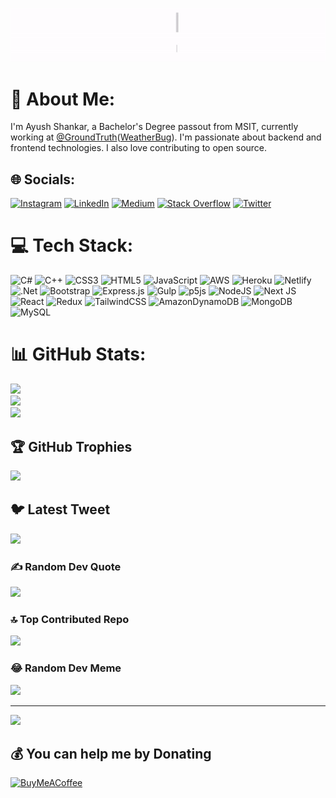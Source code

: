 <!-- ### Hi there 👋 --!>

<!--
**Ayush23Dash/Ayush23Dash** is a ✨ _special_ ✨ repository because its `README.md` (this file) appears on your GitHub profile.

Here are some ideas to get you started:

- 🔭 I’m currently working on ...
- 🌱 I’m currently learning ...
- 👯 I’m looking to collaborate on ...
- 🤔 I’m looking for help with ...
- 💬 Ask me about ...
- 📫 How to reach me: ...
- 😄 Pronouns: ...
- ⚡ Fun fact: ...
-->
<!-- # Ayush Shankar&nbsp;
<img src="https://github.com/ayush23dash/ayush23dash/blob/master/assets/hi.gif">

<p>
    I am a 3rd Year undergraduate from <a href="http://www.msit.in/"> <b>Maharaja Surajmal Institute of Technology</b></a>. <br><br>
    Core @<a target="_blank" href="https://dsc.msit.in/">DSC MSIT</a><br>
    MERN Stack Developer  
</p>


<br>


  <a href="https://www.linkedin.com/in/ayush23dash/">
    <img align="left" alt="ayush23dash | Linkedin" width="24px" src="https://github.com/ayush23dash/ayush23dash/blob/master/assets/linkedin.svg" />
  </a>
  <a href="https://twitter.com/ayush23dash">
    <img align="left" alt="ayush23dash | Twitter" width="26px" src="https://github.com/ayush23dash/ayush23dash/blob/master/assets/twitter.svg" />
  </a>
  <a href="https://www.instagram.com/ayush_shankar">
    <img align="left" alt="ayush23dash | Instagram" width="24px" src="https://github.com/ayush23dash/ayush23dash/blob/master/assets/instagram.svg" />
  </a>
  <a href="mailto:ayushshanker23@gmail.com">
    <img align="left" alt="ayush23dash | Gmail" width="26px" src="https://github.com/ayush23dash/ayush23dash/blob/master/assets/gmail.svg" />
  </a>
  <a href="https://sourcerer.io/ayush23dash">
    <img align="left" alt="ayush23dash | Sourcerer" width="24px" src="https://avatars3.githubusercontent.com/u/29913589?s=200&v=4" />
  </a>
<br><br>
<summary>:zap: <h3><b>GitHub Stats</b></h3></summary>

  ![Ayush's github stats](https://github-readme-stats-vert-phi.vercel.app/api?username=ayush23dash&show_icons=true&theme=synthwave&count_private=false)

</details> -->
<!--
![](https://visitor-badge.glitch.me/badge?page_id=ayush23dash.visitor-badge)
![](https://komarev.com/ghpvc/?username=ayush23dash&color=brightgreen)
-->
<!-- <br /> -->


<!-- <a href="https://ayush23dash.github.io/"><h1>Ayush Shankar👨‍💻</h1></a>
[![Twitter Badge](https://img.shields.io/badge/-@ayush23dash-1ca0f1?style=flat-square&labelColor=1ca0f1&logo=twitter&logoColor=white&link=https://twitter.com/ayush23dash)](https://twitter.com/ayush23dash) [![Linkedin Badge](https://img.shields.io/badge/-ayush23dash-blue?style=flat-square&logo=Linkedin&logoColor=white&link=https://www.linkedin.com/in/ayush23dash/)](https://www.linkedin.com/in/ayush23dash/)
[![GitHub Badge](https://img.shields.io/badge/-@ayush23dash-%23181717?style=flat-square&logo=github)](https://github.com/ayush23dash)
[![Gmail Badge](https://img.shields.io/badge/-ayushshanker23@gmail.com-c14438?style=flat-square&logo=Gmail&logoColor=white&link=mailto:ayushshanker23@gmail.com)](mailto:ayushshanker23@gmail.com)
[![Website Badge](https://img.shields.io/website?color=0ab9e6&style=flat-square&up_message=ayush23dash.github.io/&url=http%3A%2F%2Fayush23dash.github.io/%2F)](https://ayush23dash.github.io/)
---
![Peek 2020-07-09 15-53](https://github.com/Ayush23Dash/Ayush23Dash/blob/master/assets/Gitreadme.gif)
<hr>
<p>
 <img align="right" src="https://github.com/Ayush23Dash/Ayush23Dash/blob/master/assets/progGif.gif" width="310px alt="programmergif">
</p>


## Hi there <img src="https://github.com/Ayush23Dash/Ayush23Dash/blob/master/assets/wave.gif" width="27px">
I'm Ayush Shankar, currently an undergraduate student at [MSIT](https://msit.in/), pursuing bachelor's degree majoring in Information Technology. I'm passionate about backend and frontend technologies. I also love contributing to open source.<br>Currently interning @<a href="https://www.groundtruth.com/">GroundTruth</a>.

### 🛠 Languages and Tools 
  <img height="30" src="https://github.com/Ayush23Dash/Ayush23Dash/blob/master/assets/js.png"> &nbsp; &nbsp;
  <img height="30" src="https://github.com/Ayush23Dash/Ayush23Dash/blob/master/assets/mongoDb.png"> &nbsp; &nbsp;
  <img height="30" src="https://github.com/Ayush23Dash/Ayush23Dash/blob/master/assets/node.svg"> &nbsp; &nbsp;
  <img height="30" src="https://github.com/Ayush23Dash/Ayush23Dash/blob/master/assets/react.png"> &nbsp; &nbsp; 
  <img height="30" src="https://github.com/Ayush23Dash/Ayush23Dash/blob/master/assets/gulp.png"> &nbsp; &nbsp;              

   <h3>Some fun stats about my repos</h3>                                                                                               
  <img align="left" src="https://github.com/Ayush23Dash/Ayush23Dash/blob/master/assets/sourcer.gif" width="50%"><br/><br/>
  <h4 align="center">More stats <a href="https://sourcerer.io/ayush23dash">here</a></h4>
<br/>  -->


![Peek 2020-07-09 15-53](https://github.com/Ayush23Dash/Ayush23Dash/blob/master/assets/Gitreadme.gif)
# 💫 About Me:
I'm Ayush Shankar, a Bachelor's Degree passout from MSIT, currently working at <a href="https://www.groundtruth.com/" target="_blank">@GroundTruth</a>(<a href="https://www.weatherbug.com/">WeatherBug</a>). I'm passionate about backend and frontend technologies. I also love contributing to open source.<br>


## 🌐 Socials:
[![Instagram](https://img.shields.io/badge/Instagram-%23E4405F.svg?logo=Instagram&logoColor=white)](https://instagram.com/ayush_shankar) [![LinkedIn](https://img.shields.io/badge/LinkedIn-%230077B5.svg?logo=linkedin&logoColor=white)](https://linkedin.com/in/ayush23dash) [![Medium](https://img.shields.io/badge/Medium-12100E?logo=medium&logoColor=white)](https://medium.com/@ayush23dash) [![Stack Overflow](https://img.shields.io/badge/-Stackoverflow-FE7A16?logo=stack-overflow&logoColor=white)](https://stackoverflow.com/users/11848783) [![Twitter](https://img.shields.io/badge/Twitter-%231DA1F2.svg?logo=Twitter&logoColor=white)](https://twitter.com/ayush23dash) 

# 💻 Tech Stack:
![C#](https://img.shields.io/badge/c%23-%23239120.svg?style=for-the-badge&logo=c-sharp&logoColor=white) ![C++](https://img.shields.io/badge/c++-%2300599C.svg?style=for-the-badge&logo=c%2B%2B&logoColor=white) ![CSS3](https://img.shields.io/badge/css3-%231572B6.svg?style=for-the-badge&logo=css3&logoColor=white) ![HTML5](https://img.shields.io/badge/html5-%23E34F26.svg?style=for-the-badge&logo=html5&logoColor=white) ![JavaScript](https://img.shields.io/badge/javascript-%23323330.svg?style=for-the-badge&logo=javascript&logoColor=%23F7DF1E) ![AWS](https://img.shields.io/badge/AWS-%23FF9900.svg?style=for-the-badge&logo=amazon-aws&logoColor=white) ![Heroku](https://img.shields.io/badge/heroku-%23430098.svg?style=for-the-badge&logo=heroku&logoColor=white) ![Netlify](https://img.shields.io/badge/netlify-%23000000.svg?style=for-the-badge&logo=netlify&logoColor=#00C7B7) ![.Net](https://img.shields.io/badge/.NET-5C2D91?style=for-the-badge&logo=.net&logoColor=white) ![Bootstrap](https://img.shields.io/badge/bootstrap-%23563D7C.svg?style=for-the-badge&logo=bootstrap&logoColor=white) ![Express.js](https://img.shields.io/badge/express.js-%23404d59.svg?style=for-the-badge&logo=express&logoColor=%2361DAFB) ![Gulp](https://img.shields.io/badge/GULP-%23CF4647.svg?style=for-the-badge&logo=gulp&logoColor=white) ![p5js](https://img.shields.io/badge/p5.js-ED225D?style=for-the-badge&logo=p5.js&logoColor=FFFFFF) ![NodeJS](https://img.shields.io/badge/node.js-6DA55F?style=for-the-badge&logo=node.js&logoColor=white) ![Next JS](https://img.shields.io/badge/Next-black?style=for-the-badge&logo=next.js&logoColor=white) ![React](https://img.shields.io/badge/react-%2320232a.svg?style=for-the-badge&logo=react&logoColor=%2361DAFB) ![Redux](https://img.shields.io/badge/redux-%23593d88.svg?style=for-the-badge&logo=redux&logoColor=white) ![TailwindCSS](https://img.shields.io/badge/tailwindcss-%2338B2AC.svg?style=for-the-badge&logo=tailwind-css&logoColor=white) ![AmazonDynamoDB](https://img.shields.io/badge/Amazon%20DynamoDB-4053D6?style=for-the-badge&logo=Amazon%20DynamoDB&logoColor=white) ![MongoDB](https://img.shields.io/badge/MongoDB-%234ea94b.svg?style=for-the-badge&logo=mongodb&logoColor=white) ![MySQL](https://img.shields.io/badge/mysql-%2300f.svg?style=for-the-badge&logo=mysql&logoColor=white)
# 📊 GitHub Stats:
![](https://github-readme-stats.vercel.app/api?username=ayush23dash&theme=dark&hide_border=false&include_all_commits=true&count_private=true)<br/>
![](https://github-readme-streak-stats.herokuapp.com/?user=ayush23dash&theme=dark&hide_border=false)<br/>
![](https://github-readme-stats.vercel.app/api/top-langs/?username=ayush23dash&theme=dark&hide_border=false&include_all_commits=true&count_private=true&layout=compact)

## 🏆 GitHub Trophies
![](https://github-profile-trophy.vercel.app/?username=ayush23dash&theme=discord&no-frame=false&no-bg=true&margin-w=4)

## 🐦 Latest Tweet
[![](https://gtce.itsvg.in/api?username=ayush23dash)](https://github.com/VishwaGauravIn/github-twitter-card-embed)

### ✍️ Random Dev Quote
![](https://quotes-github-readme.vercel.app/api?type=horizontal&theme=radical)

### 🔝 Top Contributed Repo
![](https://github-contributor-stats.vercel.app/api?username=ayush23dash&limit=5&theme=dark&combine_all_yearly_contributions=true)

### 😂 Random Dev Meme
<img src="https://rm.up.railway.app/" width="512px"/>

---
[![](https://visitcount.itsvg.in/api?id=ayush23dash&icon=0&color=0)](https://visitcount.itsvg.in)

  ## 💰 You can help me by Donating
  [![BuyMeACoffee](https://img.shields.io/badge/Buy%20Me%20a%20Coffee-ffdd00?style=for-the-badge&logo=buy-me-a-coffee&logoColor=black)](https://buymeacoffee.com/ayush23dash) 

  
<!-- Proudly created with GPRM ( https://gprm.itsvg.in ) -->
